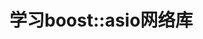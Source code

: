 <!--
 * @Author: zzzzztw
 * @Date: 2023-05-30 18:40:16
 * @LastEditors: Do not edit
 * @LastEditTime: 2023-05-30 19:06:29
 * @FilePath: /myLearning/boostasio/Readme.md
-->
# 学习boost::asio网络库

